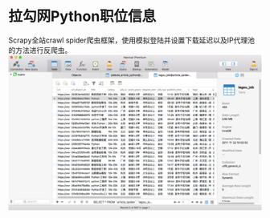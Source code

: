 # 拉勾网Python职位信息  
Scrapy全站crawl spider爬虫框架，使用模拟登陆并设置下载延迟以及IP代理池的方法进行反爬虫。
![mysql](https://github.com/xuanxxxr/lagou_PythonPosition/blob/master/MySQL_Screenshot(lagou).png)
